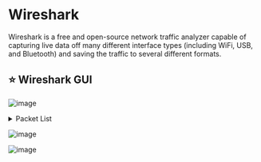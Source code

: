 # Wireshark
Wireshark is a free and open-source network traffic analyzer capable of capturing live data off many different interface types (including WiFi, USB, and Bluetooth) and saving the traffic to several different formats.


## ⭐ Wireshark GUI

![image](https://github.com/user-attachments/assets/998f1e48-64a3-4f9b-afeb-aa8f6c1151fc)

<details>
<summary>Packet List</summary>
<h7>In this window, we see a summary line of each packet that includes the fields listed below by default. We can add or remove columns to change the information presented. </h7> 
  
<p> Number- Order the packet that arrived in Wireshark </p> 
<p> Time- Unix time format </p>
<p> Source- Source IP </p>
<p> Destination- Destination IP </p>
<p> Protocol- The protocol used (TCP, UDP, DNS, ETC.) </p>
<p> Information- Information about the packet. This field can vary based on the type of protocol used within. It will show, for example, what type of query It is for a DNS packet. </p>

</details>

![image](https://github.com/user-attachments/assets/2feca1d7-a9cf-4c69-88c1-c1b5bbb4d73e)

![image](https://github.com/user-attachments/assets/c17fae9b-39b3-4482-8a1d-ac0f72e7ed14)



